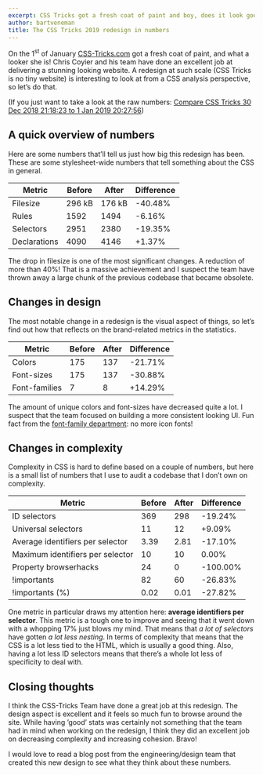 ```yaml
---
excerpt: CSS Tricks got a fresh coat of paint and boy, does it look good! But what exactly changes in CSS statistics after such a big redesign?
author: bartveneman
title: The CSS Tricks 2019 redesign in numbers
---
```


On the 1<sup>st</sup> of January [CSS-Tricks.com](https://css-tricks.com) got a fresh coat of paint, and what a looker she is! Chris Coyier and his team have done an excellent job at delivering a stunning looking website. A redesign at such scale (CSS Tricks is no tiny website) is interesting to look at from a CSS analysis perspective, so let&rsquo;s do that.

(If you just want to take a look at the raw numbers: [Compare CSS Tricks 30 Dec 2018 21:18:23 to 1 Jan 2019 20:27:56](https://www.projectwallace.com/teamwallace/css-tricks/imports/20190101202756143))

## A quick overview of numbers

Here are some numbers that&rsquo;ll tell us just how big this redesign has been. These are some stylesheet-wide numbers that tell something about the CSS in general.

| Metric       | Before | After  | Difference |
| ------------ | ------ | ------ | ---------- |
| Filesize     | 296 kB | 176 kB | -40.48%    |
| Rules        | 1592   | 1494   | -6.16%     |
| Selectors    | 2951   | 2380   | -19.35%    |
| Declarations | 4090   | 4146   | +1.37%     |

The drop in filesize is one of the most significant changes. A reduction of more than 40%! That is a massive achievement and I suspect the team have thrown away a large chunk of the previous codebase that became obsolete.

## Changes in design

The most notable change in a redesign is the visual aspect of things, so let&rsquo;s find out how that reflects on the brand-related metrics in the statistics.

| Metric        | Before | After | Difference |
| ------------- | ------ | ----- | ---------- |
| Colors        | 175    | 137   | -21.71%    |
| Font-sizes    | 175    | 137   | -30.88%    |
| Font-families | 7      | 8     | +14.29%    |

The amount of unique colors and font-sizes have decreased quite a lot. I suspect that the team focused on building a more consistent looking UI. Fun fact from the [font-family department](https://www.projectwallace.com/teamwallace/css-tricks/imports/20190101202756143#values.fontfamilies.unique): no more icon fonts!

## Changes in complexity

Complexity in CSS is hard to define based on a couple of numbers, but here is a small list of numbers that I use to audit a codebase that I don&rsquo;t own on complexity.

| Metric                           | Before | After | Difference |
| -------------------------------- | ------ | ----- | ---------- |
| ID selectors                     | 369    | 298   | -19.24%    |
| Universal selectors              | 11     | 12    | +9.09%     |
| Average identifiers per selector | 3.39   | 2.81  | -17.10%    |
| Maximum identifiers per selector | 10     | 10    | 0.00%      |
| Property browserhacks            | 24     | 0     | -100.00%   |
| !importants                      | 82     | 60    | -26.83%    |
| !importants (%)                  | 0.02   | 0.01  | -27.82%    |

One metric in particular draws my attention here: **average identifiers per selector**. This metric is a tough one to improve and seeing that it went down with a whopping 17% just blows my mind. That means that _a lot of selectors_ have gotten _a lot less nesting_. In terms of complexity that means that the CSS is a lot less tied to the HTML, which is usually a good thing.
Also, having a lot less ID selectors means that there&rsquo;s a whole lot less of specificity to deal with.

## Closing thoughts

I think the CSS-Tricks Team have done a great job at this redesign. The design aspect is excellent and it feels so much fun to browse around the site. While having &rsquo;good&rsquo; stats was certainly not something that the team had in mind when working on the redesign, I think they did an excellent job on decreasing complexity and increasing cohesion. Bravo!

I would love to read a blog post from the engineering/design team that created this new design to see what they think about these numbers.
